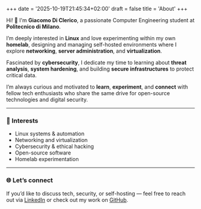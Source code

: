 +++
date = '2025-10-19T21:45:34+02:00'
draft = false
title = 'About'
+++

Hi! 👋 I'm **Giacomo Di Clerico**, a passionate Computer Engineering student at **Politecnico di Milano**.

I’m deeply interested in **Linux** and love experimenting within my own **homelab**, designing and managing self-hosted environments where I explore **networking**, **server administration**, and **virtualization**.  

Fascinated by **cybersecurity**, I dedicate my time to learning about **threat analysis**, **system hardening**, and building **secure infrastructures** to protect critical data.

I’m always curious and motivated to **learn**, **experiment**, and **connect** with fellow tech enthusiasts who share the same drive for open-source technologies and digital security.

---

### 🔧 Interests

- Linux systems & automation  
- Networking and virtualization  
- Cybersecurity & ethical hacking  
- Open-source software  
- Homelab experimentation  

---

### 🌐 Let’s connect

If you’d like to discuss tech, security, or self-hosting — feel free to reach out via [LinkedIn](https://www.linkedin.com/in/giacomodiclerico/) or check out my work on [GitHub](https://github.com/MishowHD).
